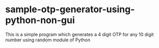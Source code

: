 # sample-otp-generator-using-python-non-gui
This is a simple program which generates a 4 digit OTP  for any 10 digit number using random module of Python
